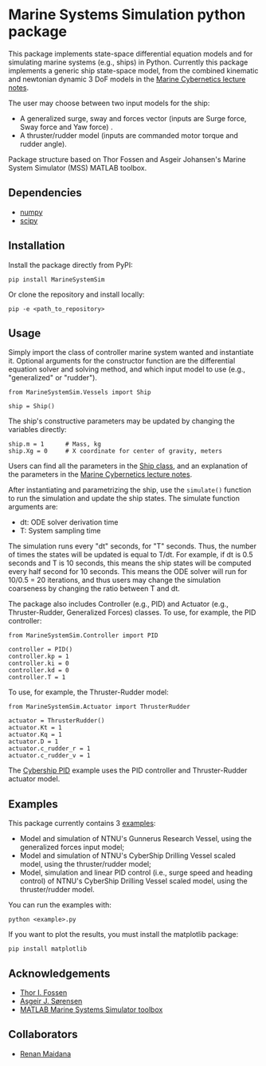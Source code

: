 # Marine Systems Simulation python package

This package implements state-space differential equation models and for simulating marine systems (e.g., ships) in Python.
Currently this package implements a generic ship state-space model, from the combined kinematic and newtonian dynamic 3 DoF models in the [Marine Cybernetics lecture notes](http://folk.ntnu.no/assor/Public/2018-08-20%20marcyb.pdf).


The user may choose between two input models for the ship: 
* A generalized surge, sway and forces vector (inputs are Surge force, Sway force and Yaw force) .
* A thruster/rudder model (inputs are commanded motor torque and rudder angle).


Package structure based on Thor Fossen and Asgeir Johansen's Marine System Simulator (MSS) MATLAB toolbox.

## Dependencies

* [numpy](https://www.numpy.org/)
* [scipy](https://www.scipy.org/)

## Installation

Install the package directly from PyPI:

```pip install MarineSystemSim```

Or clone the repository and install locally:

```pip -e <path_to_repository>```

## Usage

Simply import the class of controller marine system wanted and instantiate it.
Optional arguments for the constructor function are the differential equation solver and solving method, and which input model to use (e.g., "generalized" or "rudder").

```
from MarineSystemSim.Vessels import Ship

ship = Ship()
```

The ship's constructive parameters may be updated by changing the variables directly:

```
ship.m = 1      # Mass, kg
ship.Xg = 0     # X coordinate for center of gravity, meters
```

Users can find all the parameters in the [Ship class](https://github.com/rgmaidana/python-mss/blob/master/MarineSystemSim/Vessels/__init__.py), and an explanation of the parameters in the [Marine Cybernetics lecture notes](http://folk.ntnu.no/assor/Public/2018-08-20%20marcyb.pdf).

After instantiating and parametrizing the ship, use the `simulate()` function to run the simulation and update the ship states.
The simulate function arguments are:
* dt: ODE solver derivation time
* T:  System sampling time

The simulation runs every "dt" seconds, for "T" seconds. Thus, the number of times the states will be updated is equal to T/dt.
For example, if dt is 0.5 seconds and T is 10 seconds, this means the ship states will be computed every half second for 10 seconds.
This means the ODE solver will run for 10/0.5 = 20 iterations, and thus users may change the simulation coarseness by changing the ratio between T and dt.

The package also includes Controller (e.g., PID) and Actuator (e.g., Thruster-Rudder, Generalized Forces) classes.
To use, for example, the PID controller:

```
from MarineSystemSim.Controller import PID

controller = PID()
controller.kp = 1
controller.ki = 0
controller.kd = 0
controller.T = 1
```

To use, for example, the Thruster-Rudder model:

```
from MarineSystemSim.Actuator import ThrusterRudder

actuator = ThrusterRudder()
actuator.Kt = 1
actuator.Kq = 1
actuator.D = 1
actuator.c_rudder_r = 1
actuator.c_rudder_v = 1
```

The [Cybership PID](https://github.com/rgmaidana/python-mss/blob/master/examples/cybership_PID.py) example uses the PID controller and Thruster-Rudder actuator model.

## Examples

This package currently contains 3 [examples](https://github.com/rgmaidana/predictiveControl/tree/master/examples):

* Model and simulation of NTNU's Gunnerus Research Vessel, using the generalized forces input model;
* Model and simulation of NTNU's CyberShip Drilling Vessel scaled model, using the thruster/rudder model;
* Model, simulation and linear PID control (i.e., surge speed and heading control) of NTNU's CyberShip Drilling Vessel scaled model, using the thruster/rudder model.

You can run the examples with:

```python <example>.py```

If you want to plot the results, you must install the matplotlib package:

```pip install matplotlib```

## Acknowledgements

* [Thor I. Fossen](https://www.ntnu.edu/employees/thor.fossen)
* [Asgeir J. Sørensen](https://www.ntnu.edu/employees/asgeir.sorensen)
* [MATLAB Marine Systems Simulator toolbox](https://github.com/cybergalactic/MSS)

## Collaborators

* [Renan Maidana](https://github.com/rgmaidana)
